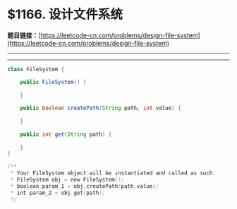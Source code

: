 # $1166. 设计文件系统

**题目链接：**[https://leetcode-cn.com/problems/design-file-system](https://leetcode-cn.com/problems/design-file-system)

---

<Cards card="leetcode_1166_design-file-system"></Cards>

---

```java
class FileSystem {

    public FileSystem() {
        
    }
    
    public boolean createPath(String path, int value) {
        
    }
    
    public int get(String path) {
        
    }
}

/**
 * Your FileSystem object will be instantiated and called as such:
 * FileSystem obj = new FileSystem();
 * boolean param_1 = obj.createPath(path,value);
 * int param_2 = obj.get(path);
 */
```